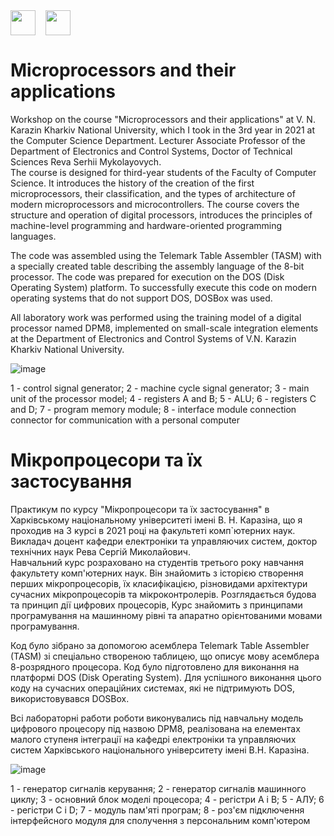<div style="display: flex;">
    <img src="https://static8.tgstat.ru/channels/_0/ce/ceecb42fcf878251779474152143188f.jpg" width="40" height="40">
    &nbsp;&nbsp;&nbsp;&nbsp;
    <img src="http://geometry.karazin.ua/themes/frontend/images/univer_logo.jpg" width="40" height="40">
</div>

# Microprocessors and their applications

Workshop on the course "Microprocessors and their applications" at V. N. Karazin Kharkiv National University, which I took in the 3rd year in 2021 at the Computer Science Department. Lecturer Associate Professor of the Department of Electronics and Control Systems, Doctor of Technical Sciences Reva Serhii Mykolayovych.\
The course is designed for third-year students of the Faculty of Computer Science. It introduces the history of the creation of the first microprocessors, their classification, and the types of architecture of modern microprocessors and microcontrollers. The course covers the structure and operation of digital processors, introduces the principles of machine-level programming and hardware-oriented programming languages.

The code was assembled using the Telemark Table Assembler (TASM) with a specially created table describing the assembly language of the 8-bit processor. The code was prepared for execution on the DOS (Disk Operating System) platform. To successfully execute this code on modern operating systems that do not support DOS, DOSBox was used.

All laboratory work was performed using the training model of a digital processor named DPM8, implemented on small-scale integration elements at the Department of Electronics and Control Systems of V.N. Karazin Kharkiv National University.

![image](https://github.com/MaksymAndreiev/MicroprocessorsCourse/assets/29687267/377f356a-8e1f-4c56-81b7-9469b0e0e7d9)

1 - control signal generator; 2 - machine cycle signal generator; 3 - main unit of the processor model; 4 - registers A and B; 5 - ALU; 6 - registers C and D; 7 - program memory module; 8 - interface module connection connector for communication with a personal computer 

# Мікропроцесори та їх застосування

Практикум по курсу "Мікропроцесори та їх застосування" в Харківському національному університеті імені В. Н. Каразіна, що я проходив на 3 курсі в 2021 році на факультеті комп`ютерних наук. Викладач доцент кафедри електроніки та управляючих систем, доктор технічних наук Рева Сергій Миколайович.\
Навчальний курс розраховано на студентів третього року навчання факультету комп'ютерних наук. Він знайомить з історією створення перших мікропроцесорів, їх класифікацією, різновидами архітектури сучасних мікропроцесорів та мікроконтролерів. Розглядається будова та принцип дії цифрових процесорів, Курс знайомить з принципами програмування на машинному рівні та апаратно орієнтованими мовами програмування.

Код було зібрано за допомогою асемблера Telemark Table Assembler (TASM) зі спеціально створеною таблицею, що описує мову асемблера 8-розрядного процесора. Код було підготовлено для виконання на платформі DOS (Disk Operating System). Для успішного виконання цього коду на сучасних операційних системах, які не підтримують DOS, використовувався DOSBox.

Всі лабораторні работи роботи виконувались під навчальну модель цифрового процесору під назвою DPM8, реалізована на елементах малого ступеня інтеграції на кафедрі електроніки та управляючих систем Харківського національного університету імені В.Н. Каразіна.

![image](https://github.com/MaksymAndreiev/MicroprocessorsCourse/assets/29687267/377f356a-8e1f-4c56-81b7-9469b0e0e7d9)

1 - генератор сигналів керування; 2 - генератор сигналів машинного циклу; 3 - основний блок моделі процесора; 4 - регістри А і В; 5 - АЛУ; 6 - регістри С і D; 7 - модуль пам'яті програм; 8 - роз'єм підключення інтерфейсного модуля для сполучення з персональним комп'ютером
